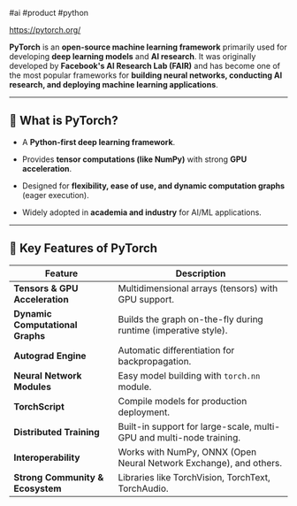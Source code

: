 #ai #product #python

https://pytorch.org/

**PyTorch** is an **open-source machine learning framework** primarily used for developing **deep learning models** and **AI research**. It was originally developed by **Facebook's AI Research Lab (FAIR)** and has become one of the most popular frameworks for **building neural networks, conducting AI research, and deploying machine learning applications**.

---

## 🔹 What is PyTorch?

- A **Python-first deep learning framework**.
    
- Provides **tensor computations (like NumPy)** with strong **GPU acceleration**.
    
- Designed for **flexibility, ease of use, and dynamic computation graphs** (eager execution).
    
- Widely adopted in **academia and industry** for AI/ML applications.
    

---

## 🔹 Key Features of PyTorch

|Feature|Description|
|---|---|
|**Tensors & GPU Acceleration**|Multidimensional arrays (tensors) with GPU support.|
|**Dynamic Computational Graphs**|Builds the graph on-the-fly during runtime (imperative style).|
|**Autograd Engine**|Automatic differentiation for backpropagation.|
|**Neural Network Modules**|Easy model building with `torch.nn` module.|
|**TorchScript**|Compile models for production deployment.|
|**Distributed Training**|Built-in support for large-scale, multi-GPU and multi-node training.|
|**Interoperability**|Works with NumPy, ONNX (Open Neural Network Exchange), and others.|
|**Strong Community & Ecosystem**|Libraries like TorchVision, TorchText, TorchAudio.|